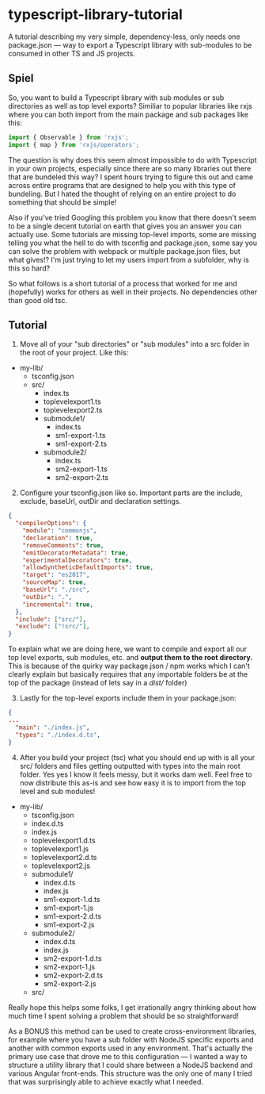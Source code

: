 # typescript-library-tutorial
A tutorial describing my very simple, dependency-less, only needs one package.json — way to export a Typescript library with sub-modules to be consumed in other TS and JS projects.


## Spiel


So, you want to build a Typescript library with sub modules or sub directories as well as top level exports? Similiar to popular libraries like rxjs where you can both import from the main package and sub packages like this:

```ts
import { Observable } from 'rxjs';
import { map } from 'rxjs/operators';
```

The question is why does this seem almost impossible to do with Typescript in your own projects, especially since there are so many libraries out there that are bundeled this way? I spent hours trying to figure this out and came across entire programs that are designed to help you with this type of bundeling. But I hated the thought of relying on an entire project to do something that should be simple!

Also if you've tried Googling this problem you know that there doesn't seem to be a single decent tutorial on earth that gives you an answer you can actually use. Some tutorials are missing top-level imports, some are missing telling you what the hell to do with tsconfig and package.json, some say you can solve the problem with webpack or multiple package.json files, but what gives!? I'm just trying to let my users import from a subfolder, why is this so hard?

So what follows is a short tutorial of a process that worked for me and (hopefully) works for others as well in their projects. No dependencies other than good old tsc.

## Tutorial

1. Move all of your "sub directories" or "sub modules" into a src folder in the root of your project. Like this:

- my-lib/
  - tsconfig.json
  - src/
    - index.ts
    - toplevelexport1.ts
    - toplevelexport2.ts
    - submodule1/
      - index.ts
      - sm1-export-1.ts
      - sm1-export-2.ts
    - submodule2/
      - index.ts
      - sm2-export-1.ts
      - sm2-export-2.ts

2. Configure your tsconfig.json like so. Important parts are the include, exclude, baseUrl, outDir and declaration settings.

```json
{
  "compilerOptions": {
    "module": "commonjs",
    "declaration": true,
    "removeComments": true,
    "emitDecoratorMetadata": true,
    "experimentalDecorators": true,
    "allowSyntheticDefaultImports": true,
    "target": "es2017",
    "sourceMap": true,
    "baseUrl": "./src",
    "outDir": ".",
    "incremental": true,
  },
  "include": ["src/"],
  "exclude": ["!src/"],
}
```

To explain what we are doing here, we want to compile and export all our top level exports, sub modules, etc. and **output them to the root directory.** This is because of the quirky way package.json / npm works which I can't clearly explain but basically requires that any importable folders be at the top of the package (instead of lets say in a *dist/* folder)

3. Lastly for the top-level exports include them in your package.json:

```json
{
...
  "main": "./index.js",
  "types": "./index.d.ts",
}
```

4. After you build your project (tsc) what you should end up with is all your src/ folders and files getting outputted with types into the main root folder. Yes yes I know it feels messy, but it works dam well. Feel free to now distribute this as-is and see how easy it is to import from the top level and sub modules!
- my-lib/
  - tsconfig.json
  - index.d.ts
  - index.js
  - toplevelexport1.d.ts
  - toplevelexport1.js
  - toplevelexport2.d.ts
  - toplevelexport2.js
  - submodule1/
    - index.d.ts
    - index.js
    - sm1-export-1.d.ts
    - sm1-export-1.js
    - sm1-export-2.d.ts
    - sm1-export-2.js
  - submodule2/
    - index.d.ts
    - index.js
    - sm2-export-1.d.ts
    - sm2-export-1.js
    - sm2-export-2.d.ts
    - sm2-export-2.js
  - src/

Really hope this helps some folks, I get irrationally angry thinking about how much time I spent solving a problem that should be so straightforward!

As a BONUS this method can be used to create cross-environment libraries, for example where you have a sub folder with NodeJS specific exports and another with common exports used in any environment. That's actually the primary use case that drove me to this configuration — I wanted a way to structure a utility library that I could share between a NodeJS backend and various Angular front-ends. This structure was the only one of many I tried that was surprisingly able to achieve exactly what I needed.
